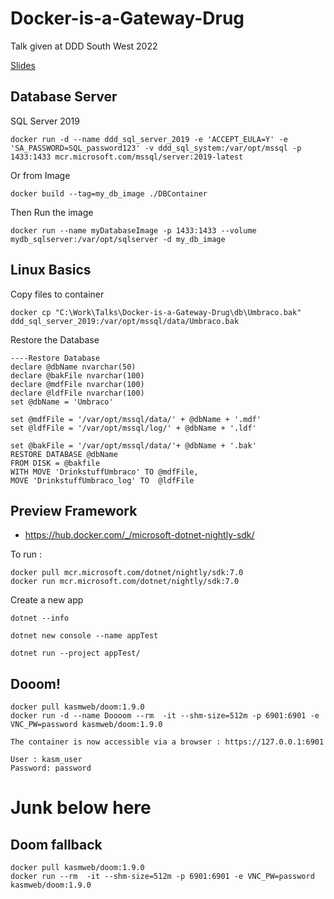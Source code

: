 # Docker-is-a-Gateway-Drug

Talk given at DDD South West 2022

[Slides](https://docs.google.com/presentation/d/1tXQhdrO5DL73pQaHMZhZ0Tq7D4RdxERoFKPQq6KGamw/edit#slide=id.g1358cb38f49_0_2)


## Database Server

SQL Server 2019

    docker run -d --name ddd_sql_server_2019 -e 'ACCEPT_EULA=Y' -e 'SA_PASSWORD=SQL_password123' -v ddd_sql_system:/var/opt/mssql -p 1433:1433 mcr.microsoft.com/mssql/server:2019-latest

Or from Image

    docker build --tag=my_db_image ./DBContainer

Then Run the image

    docker run --name myDatabaseImage -p 1433:1433 --volume mydb_sqlserver:/var/opt/sqlserver -d my_db_image

## Linux Basics

Copy files to container

    docker cp "C:\Work\Talks\Docker-is-a-Gateway-Drug\db\Umbraco.bak" ddd_sql_server_2019:/var/opt/mssql/data/Umbraco.bak

Restore the Database

    ----Restore Database
    declare @dbName nvarchar(50)
    declare @bakFile nvarchar(100)
    declare @mdfFile nvarchar(100)
    declare @ldfFile nvarchar(100)
    set @dbName = 'Umbraco'

    set @mdfFile = '/var/opt/mssql/data/' + @dbName + '.mdf'
    set @ldfFile = '/var/opt/mssql/log/' + @dbName + '.ldf'

    set @bakFile = '/var/opt/mssql/data/'+ @dbName + '.bak'
    RESTORE DATABASE @dbName
    FROM DISK = @bakfile
    WITH MOVE 'DrinkstuffUmbraco' TO @mdfFile,
    MOVE 'DrinkstuffUmbraco_log' TO  @ldfFile


## Preview Framework

- https://hub.docker.com/_/microsoft-dotnet-nightly-sdk/

To run : 

    docker pull mcr.microsoft.com/dotnet/nightly/sdk:7.0
    docker run mcr.microsoft.com/dotnet/nightly/sdk:7.0

Create a new app

    dotnet --info

    dotnet new console --name appTest

    dotnet run --project appTest/ 

## Dooom!

    docker pull kasmweb/doom:1.9.0
    docker run -d --name Doooom --rm  -it --shm-size=512m -p 6901:6901 -e VNC_PW=password kasmweb/doom:1.9.0 

    The container is now accessible via a browser : https://127.0.0.1:6901

    User : kasm_user
    Password: password


# Junk below here

## Doom fallback

    docker pull kasmweb/doom:1.9.0
    docker run --rm  -it --shm-size=512m -p 6901:6901 -e VNC_PW=password kasmweb/doom:1.9.0
